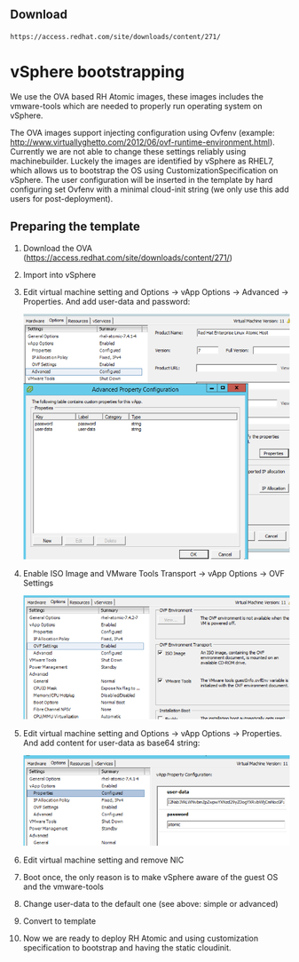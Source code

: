 ## Download

`https://access.redhat.com/site/downloads/content/271/`

# vSphere bootstrapping

We use the OVA based RH Atomic images, these images includes the vmware-tools which are needed to properly run operating system on vSphere.

The OVA images support injecting configuration using Ovfenv (example: <http://www.virtuallyghetto.com/2012/06/ovf-runtime-environment.html>). Currently we are not able to change these settings reliably using machinebuilder. Luckely the images are identified by vSphere as RHEL7, which allows us to bootstrap the OS using CustomizationSpecification on vSphere. The user configuration will be inserted in the template by hard configuring set Ovfenv with a minimal cloud-init string (we only use
this add users for post-deployment).

## Preparing the template

1. Download the OVA (https://access.redhat.com/site/downloads/content/271/)
2. Import into vSphere
3. Edit virtual machine setting and Options -> vApp Options -> Advanced -> Properties. And add user-data and password:

   ![atomicfixedovfenv.png](atomic_fixed_ovfenv.png)
4. Enable ISO Image and VMware Tools Transport -> vApp Options -> OVF Settings

   ![atomicovfsettings.png](atomic_ovfsettings.png)
5. Edit virtual machine setting and Options -> vApp Options -> Properties. And add content for user-data as base64 string:

   ![atomiccloudinitbase64.png](atomic_cloudinitbase64.png)
6. Edit virtual machine setting and remove NIC
7. Boot once, the only reason is to make vSphere aware of the guest OS and the vmware-tools
8. Change user-data to the default one (see above: simple or advanced)
9. Convert to template
10. Now we are ready to deploy RH Atomic and using customization specification to bootstrap and having the static cloudinit.
